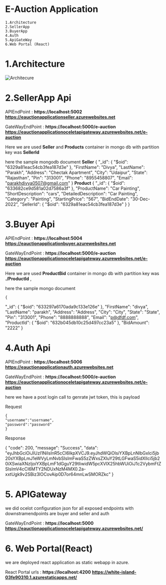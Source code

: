 # E-Auction Application
    1.Architecture
    2.SellerApp
    3.BuyerApp
    4.Auth
    5.ApiGateWay
    6.Web Portal (React)


# 1.Architecture

![Architecure](docs/Arch-daigram.png)


# 2.SellerApp Api

APIEndPoint : **https://localhost:5002**   **https://eauctionapplicationseller.azurewebsites.net**

GateWayEndPoint : **https://localhost:5000/e-auction**  **https://eauctionapplicationoceletapigateway.azurewebsites.net/e-auction**

Here we are used **Seller** and **Products** container in mongo db with partition key was  **SellerId**

here the sample mongodb document
**Seller**
    {
  "_id": {
    "$oid": "6329a81eac54cb3fea187d3e"
  },
  "FirstName": "Divya",
  "LastName": "Parakh",
  "Address": "Chectak Apartment",
  "City": "Udaipur",
  "State": "Rajasthan",
  "Pin": "313001",
  "Phone": "8955458807",
  "Email": "parakhdivya0507@gmail.com"
}
**Product**
{
  "_id": {
    "$oid": "633682ce9d581a02d7586a3f"
  },
  "ProductName": "Car Painting",
  "ShortDescription": "cars",
  "DetailedDescription": "Car Painting",
  "Category": "Painting",
  "StartingPrice": "567",
  "BidEndDate": "30-Dec-2022",
  "SellerId": {
    "$oid": "6329a81eac54cb3fea187d3e"
  }
}

# 3.Buyer Api

APIEndPoint : **https://localhost:5004**  **https://eauctionapplicationbuyer.azurewebsites.net**

GateWayEndPoint : **https://localhost:5000/e-auction**  **https://eauctionapplicationoceletapigateway.azurewebsites.net/e-auction**

Here we are used **ProductBid** container in mongo db with partition key was  **./ProductId** ,

here the sample mongo document

    {
  "_id": {
    "$oid": "633297a6170ada9c133e126e"
  },
  "FirstName": "divya",
  "LastName": "parakh",
  "Address": "Address",
  "City": "City",
  "State": "State",
  "Pin": "313001",
  "Phone": "8888888888",
  "Email": "p@dfdf.com",
  "ProductId": {
    "$oid": "632b045db10c25d497cc23a5"
  },
  "BidAmount": "2222"
}

# 4.Auth Api

APIEndPoint : **https://localhost:5006**  **https://eauctionapplicationauth.azurewebsites.net**

GateWayEndPoint : **https://localhost:5000/e-auction**  **https://eauctionapplicationoceletapigateway.azurewebsites.net/e-auction**

here we have a post login call to genrate jwt token, this is payload

Request

    {
    "username":"username",
    "password":"password"
    }

Response

   {
    "code": 200,
    "message": "Success",
    "data": "eyJhbGciOiJIUzI1NiIsInR5cCI6IkpXVCJ9.eyJhdWQiOlsiYXBpLnNlbGxlci5jb20sYXBpLmJ1eWVyLmNvbSIsImFwaS5zZWxsZXIuY29tLGFwaS5idXllci5jb20iXSwiaXNzIjoiYXBpLmF1dGguY29tIiwidW5pcXVlX25hbWUiOiJ1c2VybmFtZSIsImV4cCI6MTY2NDUxNzM4MX0.2a-xxtUgk9v2SBiz3lOCovAip0D7or64mnLwSMORZkc"
}

# 5. APIGateway

we did ocelot configuration json for all exposed endpoints with downstramendpoints are buyer and seller and auth

GateWayEndPoint : **https://localhost:5000**  **https://eauctionapplicationoceletapigateway.azurewebsites.net/**



# 6. Web Portal(React)

we are deployed react application as static webapp in azure.

React Portal urls : **https://localhost:4200**  **https://white-island-03fe90310.1.azurestaticapps.net/**
